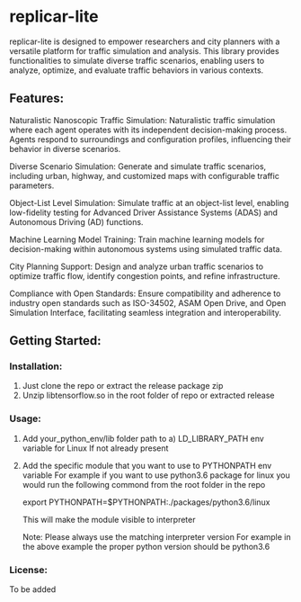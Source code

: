 # replicar-lite

replicar-lite is designed to empower researchers and city planners with a versatile platform for traffic simulation and analysis. This library provides functionalities to simulate diverse traffic scenarios, enabling users to analyze, optimize, and evaluate traffic behaviors in various contexts.

## Features:
Naturalistic Nanoscopic Traffic Simulation: Naturalistic traffic simulation where each agent operates with its independent decision-making process. Agents respond to surroundings and configuration profiles, influencing their behavior in diverse scenarios.

Diverse Scenario Simulation: Generate and simulate traffic scenarios, including urban, highway, and customized maps with configurable traffic parameters.

Object-List Level Simulation: Simulate traffic at an object-list level, enabling low-fidelity testing for Advanced Driver Assistance Systems (ADAS) and Autonomous Driving (AD) functions.

Machine Learning Model Training: Train machine learning models for decision-making within autonomous systems using simulated traffic data.

City Planning Support: Design and analyze urban traffic scenarios to optimize traffic flow, identify congestion points, and refine infrastructure.

Compliance with Open Standards: Ensure compatibility and adherence to industry open standards such as ISO-34502, ASAM Open Drive, and Open Simulation Interface, facilitating seamless integration and interoperability.

## Getting Started:

### Installation:
1) Just clone the repo or extract the release package zip
2) Unzip libtensorflow.so in the root folder of repo or extracted release

### Usage:
1) Add your_python_env/lib folder path to
   a) LD_LIBRARY_PATH env variable for Linux
   If not already present

2) Add the specific module that you want to use to PYTHONPATH env variable
   For example if you want to use python3.6 package for linux you would run the
   following commond from the root folder in the repo

   export PYTHONPATH=$PYTHONPATH:./packages/python3.6/linux

   This will make the module visible to interpreter

   Note:
   Please always use the matching interpreter version
   For example in the above example the proper python version should be python3.6

### License:
To be added
